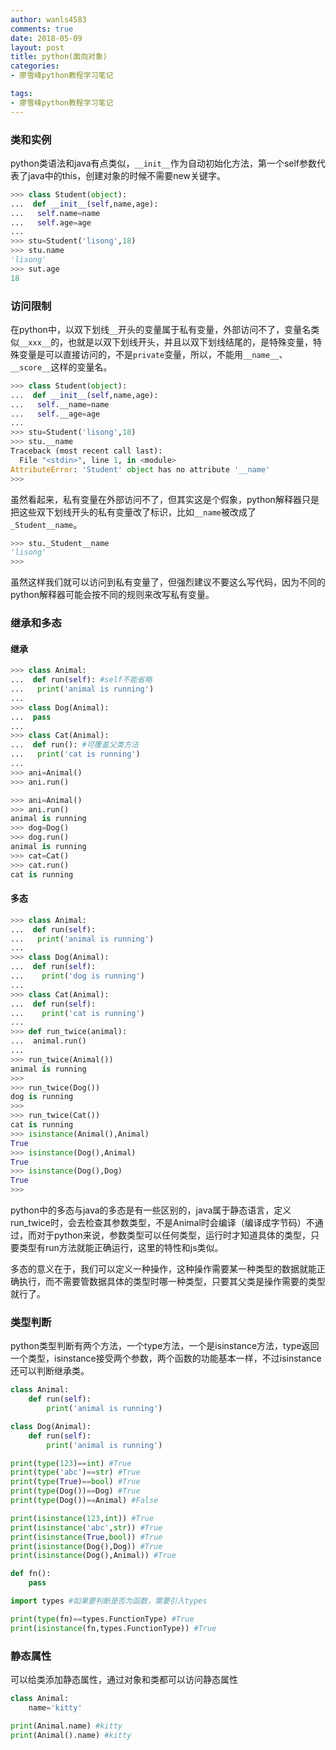 ```yaml
---
author: wanls4583
comments: true
date: 2018-05-09
layout: post
title: python(面向对象)
categories:
- 廖雪峰python教程学习笔记

tags:
- 廖雪峰python教程学习笔记
---
```


### 类和实例

python类语法和java有点类似，`__init__`作为自动初始化方法，第一个self参数代表了java中的this，创建对象的时候不需要new关键字。

```python
>>> class Student(object):
...  def __init__(self,name,age):
...   self.name=name
...   self.age=age
...
>>> stu=Student('lisong',18)
>>> stu.name
'lisong'
>>> sut.age
18
```

### 访问限制

在python中，以双下划线`__`开头的变量属于私有变量，外部访问不了，变量名类似`__xxx__`的，也就是以双下划线开头，并且以双下划线结尾的，是特殊变量，特殊变量是可以直接访问的，不是`private`变量，所以，不能用`__name__`、`__score__`这样的变量名。

```python
>>> class Student(object):
...  def __init__(self,name,age):
...   self.__name=name
...   self.__age=age
...
>>> stu=Student('lisong',18)
>>> stu.__name
Traceback (most recent call last):
  File "<stdin>", line 1, in <module>
AttributeError: 'Student' object has no attribute '__name'
>>>
```

虽然看起来，私有变量在外部访问不了，但其实这是个假象，python解释器只是把这些双下划线开头的私有变量改了标识，比如`__name`被改成了`_Student__name`。

```python
>>> stu._Student__name
'lisong'
>>>
```

虽然这样我们就可以访问到私有变量了，但强烈建议不要这么写代码，因为不同的python解释器可能会按不同的规则来改写私有变量。

### 继承和多态

#### 继承

```python
>>> class Animal:
...  def run(self): #self不能省略
...   print('animal is running')
...
>>> class Dog(Animal):
...  pass
...
>>> class Cat(Animal):
...  def run(): #可覆盖父类方法
...   print('cat is running')
...
>>> ani=Animal()
>>> ani.run()

>>> ani=Animal()
>>> ani.run()
animal is running
>>> dog=Dog()
>>> dog.run()
animal is running
>>> cat=Cat()
>>> cat.run()
cat is running
```

#### 多态

```python
>>> class Animal:
...  def run(self):
...   print('animal is running')
...
>>> class Dog(Animal):
...  def run(self):
...    print('dog is running')
...
>>> class Cat(Animal):
...  def run(self):
...    print('cat is running')
...
>>> def run_twice(animal):
...  animal.run()
...
>>> run_twice(Animal())
animal is running
>>>
>>> run_twice(Dog())
dog is running
>>>
>>> run_twice(Cat())
cat is running
>>> isinstance(Animal(),Animal)
True
>>> isinstance(Dog(),Animal)
True
>>> isinstance(Dog(),Dog)
True
>>>
```

python中的多态与java的多态是有一些区别的，java属于静态语言，定义run_twice时，会去检查其参数类型，不是Animal时会编译（编译成字节码）不通过，而对于python来说，参数类型可以任何类型，运行时才知道具体的类型，只要类型有run方法就能正确运行，这里的特性和js类似。

多态的意义在于，我们可以定义一种操作，这种操作需要某一种类型的数据就能正确执行，而不需要管数据具体的类型时哪一种类型，只要其父类是操作需要的类型就行了。

### 类型判断

python类型判断有两个方法，一个type方法，一个是isinstance方法，type返回一个类型，isinstance接受两个参数，两个函数的功能基本一样，不过isinstance还可以判断继承类。

```python
class Animal:
	def run(self):
		print('animal is running')

class Dog(Animal):
	def run(self):
		print('animal is running')

print(type(123)==int) #True
print(type('abc')==str) #True
print(type(True)==bool) #True
print(type(Dog())==Dog) #True
print(type(Dog())==Animal) #False

print(isinstance(123,int)) #True
print(isinstance('abc',str)) #True
print(isinstance(True,bool)) #True
print(isinstance(Dog(),Dog)) #True
print(isinstance(Dog(),Animal)) #True

def fn():
	pass

import types #如果要判断是否为函数，需要引入types

print(type(fn)==types.FunctionType) #True
print(isinstance(fn,types.FunctionType)) #True
```

### 静态属性

可以给类添加静态属性，通过对象和类都可以访问静态属性

```python
class Animal:
	name='kitty'

print(Animal.name) #kitty
print(Animal().name) #kitty
```